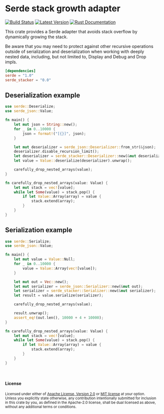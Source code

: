 Serde stack growth adapter
==========================

[![Build Status](https://api.travis-ci.com/dtolnay/serde-stacker.svg?branch=master)](https://travis-ci.com/dtolnay/serde-stacker)
[![Latest Version](https://img.shields.io/crates/v/serde_stacker.svg)](https://crates.io/crates/serde_stacker)
[![Rust Documentation](https://img.shields.io/badge/api-rustdoc-blue.svg)](https://docs.rs/serde_stacker)

This crate provides a Serde adapter that avoids stack overflow by dynamically
growing the stack.

Be aware that you may need to protect against other recursive operations outside
of serialization and deserialization when working with deeply nested data,
including, but not limited to, Display and Debug and Drop impls.

```toml
[dependencies]
serde = "1.0"
serde_stacker = "0.0"
```

## Deserialization example

```rust
use serde::Deserialize;
use serde_json::Value;

fn main() {
    let mut json = String::new();
    for _ in 0..10000 {
        json = format!("[{}]", json);
    }

    let mut deserializer = serde_json::Deserializer::from_str(&json);
    deserializer.disable_recursion_limit();
    let deserializer = serde_stacker::Deserializer::new(&mut deserializer);
    let value = Value::deserialize(deserializer).unwrap();

    carefully_drop_nested_arrays(value);
}

fn carefully_drop_nested_arrays(value: Value) {
    let mut stack = vec![value];
    while let Some(value) = stack.pop() {
        if let Value::Array(array) = value {
            stack.extend(array);
        }
    }
}
```

## Serialization example

```rust
use serde::Serialize;
use serde_json::Value;

fn main() {
    let mut value = Value::Null;
    for _ in 0..10000 {
        value = Value::Array(vec![value]);
    }

    let mut out = Vec::new();
    let mut serializer = serde_json::Serializer::new(&mut out);
    let serializer = serde_stacker::Serializer::new(&mut serializer);
    let result = value.serialize(serializer);

    carefully_drop_nested_arrays(value);

    result.unwrap();
    assert_eq!(out.len(), 10000 + 4 + 10000);
}

fn carefully_drop_nested_arrays(value: Value) {
    let mut stack = vec![value];
    while let Some(value) = stack.pop() {
        if let Value::Array(array) = value {
            stack.extend(array);
        }
    }
}
```

<br>

#### License

<sup>
Licensed under either of <a href="LICENSE-APACHE">Apache License, Version
2.0</a> or <a href="LICENSE-MIT">MIT license</a> at your option.
</sup>

<br>

<sub>
Unless you explicitly state otherwise, any contribution intentionally submitted
for inclusion in this crate by you, as defined in the Apache-2.0 license, shall
be dual licensed as above, without any additional terms or conditions.
</sub>
